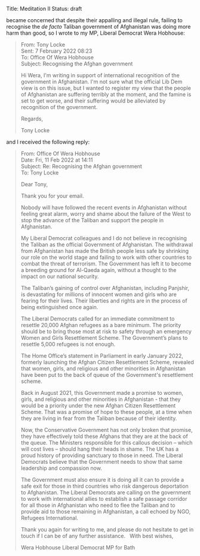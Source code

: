 Title: Meditation II
Status: draft

became concerned that despite their appalling and illegal rule, failing to recognise
the <em>de facto</em> Taliban government of Afghanistan was doing more harm than good,
so I wrote to my MP, Liberal Democrat Wera Hobhouse:

> From: Tony Locke<br>
> Sent: 7 February 2022 08:23<br>
> To: Office Of Wera Hobhouse<br>
> Subject: Recognising the Afghan government<br>
>
> Hi Wera, I'm writing in support of international recognition of the
> government in Afghanistan. I'm not sure what the official Lib Dem view is
> on this issue, but I wanted to register my view that the people of
> Afghanistan are suffering terribly at the moment, and the famine is set to
> get worse, and their suffering would be alleviated by recognition of the
> government.
>
> Regards,
>
> Tony Locke 

and I received the following reply:

> From: Office Of Wera Hobhouse<br>
> Date: Fri, 11 Feb 2022 at 14:11<br>
> Subject: Re: Recognising the Afghan government<br>
> To: Tony Locke<br>
>
>
> Dear Tony,
>
> Thank you for your email.
>
> Nobody will have followed the recent events in Afghanistan without feeling great
> alarm, worry and shame about the failure of the West to stop the advance of the
> Taliban and support the people in Afghanistan.
>
> My Liberal Democrat colleagues and I do not believe in recognising the Taliban as the
> official Government of Afghanistan. The withdrawal from Afghanistan has made the
> British people less safe by shrinking our role on the world stage and failing to work
> with other countries to combat the threat of terrorism. The Government has left it to
> become a breeding ground for Al-Qaeda again, without a thought to the impact on our
> national security.
>
> The Taliban’s gaining of control over Afghanistan, including Panjshir, is devastating
> for millions of innocent women and girls who are fearing for their lives. Their
> liberties and rights are in the process of being extinguished once again.
>
> The Liberal Democrats called for an immediate commitment to resettle 20,000 Afghan
> refugees as a bare minimum. The priority should be to bring those most at risk to
> safety through an emergency Women and Girls Resettlement Scheme. The Government’s
> plans to resettle 5,000 refugees is not enough.
>
> The Home Office’s statement in Parliament in early January 2022, formerly launching
> the Afghan Citizen Resettlement Scheme, revealed that women, girls, and religious and
> other minorities in Afghanistan have been put to the back of queue of the
> Government's resettlement scheme.
>
> Back in August 2021, this Government made a promise to women, girls, and religious
> and other minorities in Afghanistan - that they would be a priority under the new
> Afghan Citizen Resettlement Scheme. That was a promise of hope to these people, at a
> time when they are living in fear from the Taliban because of their identity.
>
> Now, the Conservative Government has not only broken that promise, they have
> effectively told these Afghans that they are at the back of the queue. The Ministers
> responsible for this callous decision – which will cost lives – should hang their
> heads in shame. The UK has a proud history of providing sanctuary to those in need.
> The Liberal Democrats believe that the Government needs to show that same leadership
> and compassion now.
>
> The Government must also ensure it is doing all it can to provide a safe exit for
> those in third countries who risk dangerous deportation to Afghanistan. The Liberal
> Democrats are calling on the government to work with international allies to
> establish a safe passage corridor for all those in Afghanistan who need to flee the
> Taliban and to provide aid to those remaining in Afghanistan, a call echoed by NGO,
> Refugees International.
>
> Thank you again for writing to me, and please do not hesitate to get in touch if I
> can be of any further assistance.
> 
> With best wishes,
>
> Wera Hobhouse
> Liberal Democrat MP for Bath
